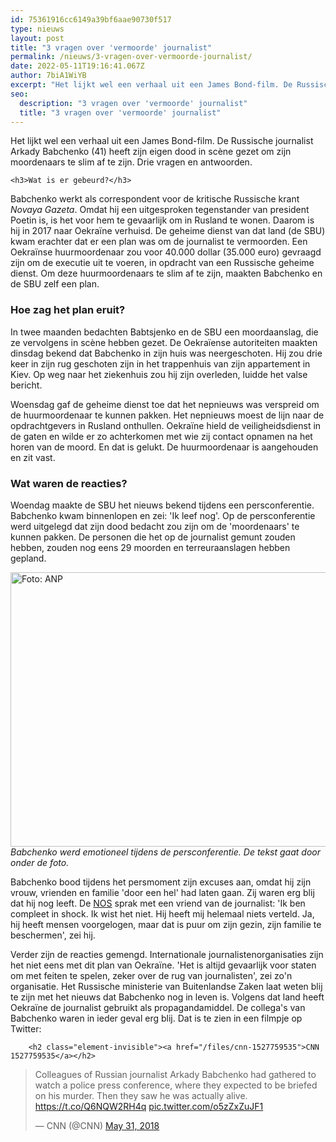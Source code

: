 ```yaml
---
id: 75361916cc6149a39bf6aae90730f517
type: nieuws
layout: post
title: "3 vragen over 'vermoorde' journalist"
permalink: /nieuws/3-vragen-over-vermoorde-journalist/
date: 2022-05-11T19:16:41.067Z
author: 7biA1WiYB
excerpt: "Het lijkt wel een verhaal uit een James Bond-film. De Russische journalist Arkady Babchenko (41) heeft zijn eigen dood in scène gezet om zijn moordenaars te slim af te zijn. Drie vragen en antwoorden.  "
seo:
  description: "3 vragen over 'vermoorde' journalist"
  title: "3 vragen over 'vermoorde' journalist"
---
```

Het lijkt wel een verhaal uit een James Bond-film. De Russische journalist Arkady Babchenko (41) heeft zijn eigen dood in scène gezet om zijn moordenaars te slim af te zijn. Drie vragen en antwoorden.  

    <h3>Wat is er gebeurd?</h3>
<p>Babchenko werkt als correspondent voor de kritische Russische krant <em>Novaya Gazeta</em>. Omdat hij een uitgesproken tegenstander van president Poetin is, is het voor hem te gevaarlijk om in Rusland te wonen. Daarom is hij in 2017 naar Oekraïne verhuisd. De geheime dienst van dat land (de SBU) kwam erachter dat er een plan was om de journalist te vermoorden. Een Oekraïnse huurmoordenaar zou voor 40.000 dollar (35.000 euro) gevraagd zijn om de executie uit te voeren, in opdracht van een Russische geheime dienst. Om deze huurmoordenaars te slim af te zijn, maakten Babchenko en de SBU zelf een plan.</p>
<h3>Hoe zag het plan eruit?</h3>
<p>In twee maanden bedachten Babtsjenko en de SBU een moordaanslag, die ze vervolgens in scène hebben gezet. De Oekraïense autoriteiten maakten dinsdag bekend dat Babchenko in zijn huis was neergeschoten. Hij zou drie keer in zijn rug geschoten zijn in het trappenhuis van zijn appartement in Kiev. Op weg naar het ziekenhuis zou hij zijn overleden, luidde het valse bericht. </p>
<p>Woensdag gaf de geheime dienst toe dat het nepnieuws was verspreid om de huurmoordenaar te kunnen pakken. Het nepnieuws moest de lijn naar de opdrachtgevers in Rusland onthullen. Oekraïne hield de veiligheidsdienst in de gaten en wilde er zo achterkomen met wie zij contact opnamen na het horen van de moord. En dat is gelukt. De huurmoordenaar is aangehouden en zit vast.</p>
<h3>Wat waren de reacties?</h3>
<p>Woendag maakte de SBU het nieuws bekend tijdens een persconferentie. Babchenko kwam binnenlopen en zei: 'Ik leef nog'. Op de persconferentie werd uitgelegd dat zijn dood bedacht zou zijn om de 'moordenaars' te kunnen pakken. De personen die het op de journalist gemunt zouden hebben, zouden nog eens 29 moorden en terreuraanslagen hebben gepland. </p>
<p><div class="media media-element-container media-default"><div id="file-533566" class="file file-image file-image-jpeg">

        
  
  <div class="content">
    <img alt="Foto: ANP" title="Foto: ANP" height="2823" width="3858" style="height: 439px; width: 600px;" class="media-element file-default" data-delta="3" src="https://7dagen.netlify.app/sites/default/files/ANP-57646016.jpg">  </div>

  
</div>
</div><em>Babchenko werd emotioneel tijdens de persconferentie. De tekst gaat door onder de foto.</em>
<p>Babchenko bood tijdens het persmoment zijn excuses aan, omdat hij zijn vrouw, vrienden en familie 'door een hel' had laten gaan. Zij waren erg blij dat hij nog leeft. De <a href="https://nos.nl/artikel/2234322-ik-snap-dat-hij-loog-en-heb-in-elk-geval-mijn-beste-vriend-terug.html" target="_blank">NOS</a> sprak met een vriend van de journalist: 'Ik ben compleet in shock. Ik wist het niet. Hij heeft mij helemaal niets verteld. Ja, hij heeft mensen voorgelogen, maar dat is puur om zijn gezin, zijn familie te beschermen', zei hij. </p>
<p>Verder zijn de reacties gemengd. Internationale journalistenorganisaties zijn het niet eens met dit plan van Oekraïne. 'Het is altijd gevaarlijk voor staten om met feiten te spelen, zeker over de rug van journalisten', zei zo'n organisatie. Het Russische ministerie van Buitenlandse Zaken laat weten blij te zijn met het nieuws dat Babchenko nog in leven is. Volgens dat land heeft Oekraïne de journalist gebruikt als propagandamiddel. De collega's van Babchenko waren in ieder geval erg blij. Dat is te zien in een filmpje op Twitter:</p>
<p><div class="media media-element-container media-default"><div id="file-533563" class="file file-document file-text-oembed">

        <h2 class="element-invisible"><a href="/files/cnn-1527759535">CNN 1527759535</a></h2>
    
  
  <div class="content">
    
<blockquote class="twitter-tweet" data-width="550"><p lang="en" dir="ltr">Colleagues of Russian journalist Arkady Babchenko had gathered to watch a police press conference, where they expected to be briefed on his murder. Then they saw he was actually alive. <a href="https://t.co/Q6NQW2RH4q">https://t.co/Q6NQW2RH4q</a> <a href="https://t.co/o5zZxZuJF1">pic.twitter.com/o5zZxZuJF1</a></p>&mdash; CNN (@CNN) <a href="https://twitter.com/CNN/status/1002040823951822848?ref_src=twsrc%5Etfw">May 31, 2018</a></blockquote>
<script async="" src="https://platform.twitter.com/widgets.js" charset="utf-8"></script>
  </div>

  
</div>
</div>   
